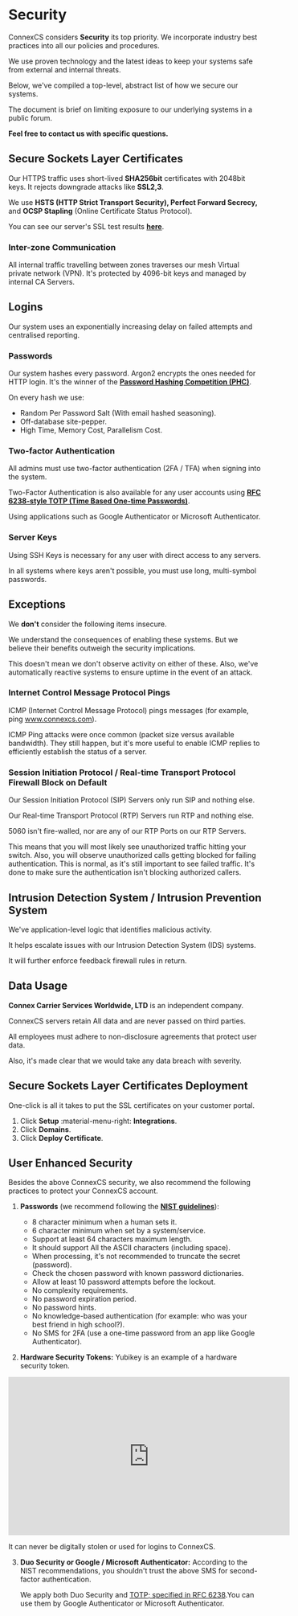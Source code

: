 # Security

ConnexCS considers **Security** its top priority. We incorporate industry best practices into all our policies and procedures.

We use proven technology and the latest ideas to keep your systems safe from external and internal threats.

Below, we've compiled a top-level, abstract list of how we secure our systems.

The document is brief on limiting exposure to our underlying systems in a public forum.

**Feel free to contact us with specific questions.**

## Secure Sockets Layer Certificates

Our HTTPS traffic uses short-lived **SHA256bit** certificates with 2048bit keys. It rejects downgrade attacks like **SSL2,3**.

We use **HSTS (HTTP Strict Transport Security), Perfect Forward Secrecy,** and **OCSP Stapling** (Online Certificate Status Protocol).

You can see our server's SSL test results [**here**](https://www.ssllabs.com/ssltest/analyze.html?d=app.connexcs.com).

### Inter-zone Communication

All internal traffic travelling between zones traverses our mesh Virtual private network (VPN). It's protected by 4096-bit keys and managed by internal CA Servers.

## Logins

Our system uses an exponentially increasing delay on failed attempts and centralised reporting.

### Passwords

Our system hashes every password. Argon2 encrypts the ones needed for HTTP login. It's the winner of the [**Password Hashing Competition (PHC)**](https://github.com/P-H-C/phc-winner-argon2).

On every hash we use:

- Random Per Password Salt (With email hashed seasoning).
- Off-database site-pepper.
- High Time, Memory Cost, Parallelism Cost.

### Two-factor Authentication

All admins must use two-factor authentication (2FA / TFA) when signing into the system.

Two-Factor Authentication is also available for any user accounts using [**RFC 6238-style TOTP (Time Based One-time Passwords)**](https://tools.ietf.org/html/rfc6238).

Using applications such as Google Authenticator or Microsoft Authenticator.

### Server Keys

Using SSH Keys is necessary for any user with direct access to any servers.

In all systems where keys aren't possible, you must use long, multi-symbol passwords.

## Exceptions

We **don't** consider the following items insecure.

We understand the consequences of enabling these systems. But we believe their benefits outweigh the security implications.

This doesn't mean we don't observe activity on either of these. Also, we've automatically reactive systems to ensure uptime in the event of an attack.

### Internet Control Message Protocol Pings

ICMP (Internet Control Message Protocol) pings messages (for example, ping www.connexcs.com).

ICMP Ping attacks were once common (packet size versus available bandwidth). They still happen, but it's more useful to enable ICMP replies to efficiently establish the status of a server.

### Session Initiation Protocol / Real-time Transport Protocol Firewall Block on Default

Our Session Initiation Protocol (SIP) Servers only run SIP and nothing else.

Our Real-time Transport Protocol (RTP) Servers run RTP and nothing else.

5060 isn't fire-walled, nor are any of our RTP Ports on our RTP Servers.

This means that you will most likely see unauthorized traffic hitting your switch. Also, you will observe unauthorized calls getting blocked for failing authentication. This is normal, as it's still important to see failed traffic. It's done to make sure the authentication isn't blocking authorized callers.

## Intrusion Detection System / Intrusion Prevention System

We've application-level logic that identifies malicious activity.

It helps escalate issues with our Intrusion Detection System (IDS) systems.

It will further enforce feedback firewall rules in return.

## Data Usage

**Connex Carrier Services Worldwide, LTD** is an independent company.

ConnexCS servers retain All data and are never passed on third parties.

All employees must adhere to non-disclosure agreements that protect user data.

Also, it's made clear that we would take any data breach with severity.

## Secure Sockets Layer Certificates Deployment

One-click is all it takes to put the SSL certificates on your customer portal.

1. Click  **Setup** :material-menu-right: **Integrations**.
2. Click  **Domains**.
3. Click **Deploy Certificate**.

## User Enhanced Security

Besides the above ConnexCS security, we also recommend the following practices to protect your ConnexCS account.

1. **Passwords** (we recommend following the [**NIST guidelines**](https://pages.nist.gov/800-63-3/sp800-63b.html#sec5)):

    - 8 character minimum when a human sets it.
    - 6 character minimum when set by a system/service.
    - Support at least 64 characters maximum length.
    - It should support All the ASCII characters (including space).
    - When processing, it's not recommended to truncate the secret (password).
    - Check the chosen password with known password dictionaries.
    - Allow at least 10 password attempts before the lockout.
    - No complexity requirements.
    - No password expiration period.
    - No password hints.
    - No knowledge-based authentication (for example: who was your best friend in high school?).
    - No SMS for 2FA (use a one-time password from an app like Google Authenticator).

2. **Hardware Security Tokens:** Yubikey is an example of a hardware security token.

<iframe width="560" height="315" src="https://www.youtube.com/embed/_EqOmhahBQc" frameborder="0" allow="accelerometer; autoplay; encrypted-media; gyroscope; picture-in-picture" allowfullscreen></iframe>

It can never be digitally stolen or used for logins to ConnexCS.

3. **Duo Security or Google / Microsoft Authenticator:** According to the NIST recommendations, you shouldn't trust the above SMS for second-factor authentication.

    We apply both Duo Security and [TOTP; specified in RFC 6238](https://tools.ietf.org/html/rfc6238).You can use them by Google Authenticator or Microsoft Authenticator.
